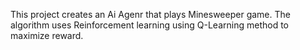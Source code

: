 This project creates an Ai Agenr that plays Minesweeper game. The algorithm uses Reinforcement learning using Q-Learning method to maximize reward.
